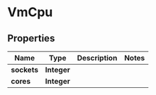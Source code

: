 

# VmCpu


## Properties

Name | Type | Description | Notes
------------ | ------------- | ------------- | -------------
**sockets** | **Integer** |  | 
**cores** | **Integer** |  | 




